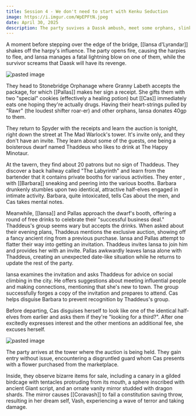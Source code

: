```yaml
---
title: Session 4 - We don't need to start with Kenku Seduction
image: https://i.imgur.com/WpEPFtN.jpeg
date: April 30, 2025
description: The party suvives a Dassk ambush, meet some orphans, slink around The Labyrinth, and forge invites for the auction
---
```


A moment before stepping over the edge of the bridge, [[Iansa d'Lyrandar]] shakes off the harpy's influence. The party opens fire, causing the harpies to flee, and Iansa manages a fatal lightning blow on one of them, while the survivor screams that Daask will have its revenge.

![pasted image](https://i.imgur.com/BeAtwb5.jpeg)

They head to Stonebridge Orphanage where Granny Labeth accepts the package, for which [[Pallas]] makes her sign a receipt. She gifts them with two "special" cookies (effectively a healing potion) but [[Cas]] immediately eats one hoping they're actually drugs. Having their heart-strings pulled by "Rawr" (the loudest shifter roar-er) and other orphans, Iansa donates 40gp to them.

They return to Spyder with the receipts and learn the auction is tonight, right down the street at The Mad Warlock's tower. It's invite only, and they don't have an invite. They learn about some of the guests, one being a boisterous dwarf named Thaddeus who likes to drink at The Happy Minotaur.

At the tavern, they find about 20 patrons but no sign of Thaddeus. They discover a back hallway called "The Labyrinth" and learn from the bartender that it contains private booths for various activities. They enter , with [[Barbara]] sneaking and peering into the various booths. Barbara drunkenly stumbles upon two identical, attractive half-elves engaged in intimate activity. Barbara, quite intoxicated, tells Cas about the men, and Cas takes mental notes.

Meanwhile, [[Iansa]] and Pallas approach the dwarf's booth, offering a round of free drinks to celebrate their "successful business deal." Thaddeus's group seems wary but accepts the drinks. When asked about their evening plans, Thaddeus mentions the exclusive auction, showing off a fancy ancient ring from a previous purchase. Iansa and Pallas attempt to flatter their way into getting an invitation. Thaddeus invites Iansa to join him and provides her with an invite. Pallas awkwardly leaves Iansa alone with Thaddeus, creating an unexpected date-like situation while he returns to update the rest of the party.

Iansa examines the invitation and asks Thaddeus for advice on social climbing in the city. He offers suggestions about meeting influential people and making connections, mentioning that she's new to town. The group successfully forges a copy of the invitation and prepares to attend. Cas helps disguise Barbara to prevent recognition by Thaddeus's group.

Before departing, Cas disguises herself to look like one of the identical half-elves from earlier and asks them if they're "looking for a third?". After one excitedly expresses interest and the other mentions an additional fee, she excuses herself.

![pasted image](https://i.imgur.com/tnlFESP.png)

The party arrives at the tower where the auction is being held. They gain entry without issue, encountering a disgruntled guard whom Cas presents with a flower purchased from the marketplace.

Inside, they observe bizarre items for sale, including a canary in a gilded birdcage with tentacles protruding from its mouth, a sphere inscribed with ancient Giant script, and an ornate vanity mirror studded with dragon shards. The mirror causes [[Coravash]] to fail a constitution saving throw, resulting in her dream self, Vash, experiencing a wave of terror and taking damage.
